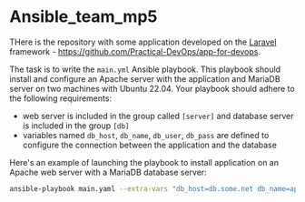 # Ansible_team_mp5

THere is the repository with some application developed on the [Laravel](https://laravel.com/) framework - https://github.com/Practical-DevOps/app-for-devops.

The task is to write the `main.yml` Ansible playbook. This playbook should install and configure an Apache server with the application and MariaDB server on two machines with Ubuntu 22.04. Your playbook should adhere to the following requirements:

- web server is included in the group called `[server]` and database server is included in the group `[db]`
- variables named `db_host`, `db_name`, `db_user`, `db_pass` are defined to configure the connection between the application and the database

Here's an example of launching the playbook to install application on an Apache web server with a MariaDB database server:

```bash
ansible-playbook main.yaml --extra-vars "db_host=db.some.net db_name=app_db db_user=app_user db_pass=app_pass" -i hosts.ini"
```
